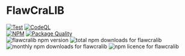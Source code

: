 # FlawCraLIB
[![Test](https://github.com/FlawCra/FlawCraLIB/actions/workflows/main.yml/badge.svg)](https://github.com/FlawCra/FlawCraLIB/actions/workflows/main.yml)
[![CodeQL](https://github.com/FlawCra/FlawCraLIB/actions/workflows/codeql-analysis.yml/badge.svg)](https://github.com/FlawCra/FlawCraLIB/actions/workflows/codeql-analysis.yml)
<br>
[![NPM](https://nodei.co/npm/flawcralib.png?downloads=true&downloadRank=true&stars=true)](https://nodei.co/npm/flawcralib/)
[![Package Quality](http://npm.packagequality.com/badge/flawcralib.png)](http://packagequality.com/#?package=flawcralib)
<br>
![flawcralib npm version](https://img.shields.io/npm/v/flawcralib.svg) ![total npm downloads for flawcralib](https://img.shields.io/npm/dt/flawcralib.svg) ![monthly npm downloads for flawcralib](https://img.shields.io/npm/dm/flawcralib.svg) ![npm licence for flawcralib](https://img.shields.io/npm/l/flawcralib.svg) 
